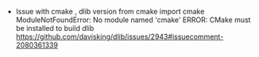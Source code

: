 

- Issue with cmake , dlib version 
from cmake import cmake ModuleNotFoundError: No module named 'cmake' ERROR: CMake must be installed to build dlib
 https://github.com/davisking/dlib/issues/2943#issuecomment-2080361339
